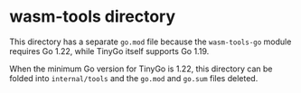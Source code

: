 # wasm-tools directory

This directory has a separate `go.mod` file because the `wasm-tools-go` module requires Go 1.22, while TinyGo itself supports Go 1.19.

When the minimum Go version for TinyGo is 1.22, this directory can be folded into `internal/tools` and the `go.mod` and `go.sum` files deleted.

